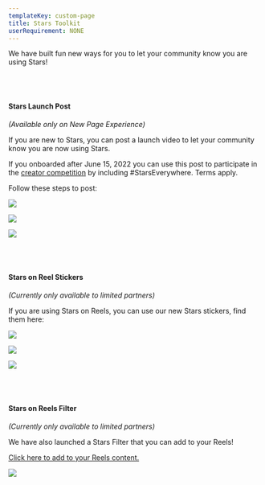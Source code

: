 ```yaml
---
templateKey: custom-page
title: Stars Toolkit
userRequirement: NONE
---
```

<div class="stars-toolkit">

We have built fun new ways for you to let your community know you are using Stars!

#### **<br><br><br>Stars Launch Post**

*(Available only on New Page Experience)*

If you are new to Stars, you can post a launch video to let your community know you are now using Stars.

If you onboarded after June 15, 2022 you can use this post to participate in the <a href="https://starsfest2022.fnvirtual.app/creator-competition" target="_blank">creator competition</a> by including #StarsEverywhere. Terms apply.

Follow these steps to post:

<div class="image-row">

![](/img/SF22-StarsTooklit-LaunchPost-1.png)

![](/img/SF22-StarsTooklit-LaunchPost-2.png)

![](/img/SF22-StarsTooklit-LaunchPost-3.png)

</div>

#### **<br><br><br>Stars on Reel Stickers**

*(Currently only available to limited partners)*

If you are using Stars on Reels, you can use our new Stars stickers, find them here: <br>

<div class="image-row">

![](/img/SF22-StarsTooklit-Stickers-1.png)

![](/img/SF22-StarsTooklit-Stickers-2.png)

![](/img/SF22-StarsTooklit-Stickers-3.png)

</div>

#### **<br><br><br>Stars on Reels Filter**  

*(Currently only available to limited partners)*

We have also launched a Stars Filter that you can add to your Reels!

<a href="https://www.facebook.com/fbcameraeffects/tryit/385574190198163/" target="_blank">Click here to add to your Reels content.</a><br>

<div class="image-row">

![](/img/SF22-StarsToolkit-Filter.gif)

</div>

<div>